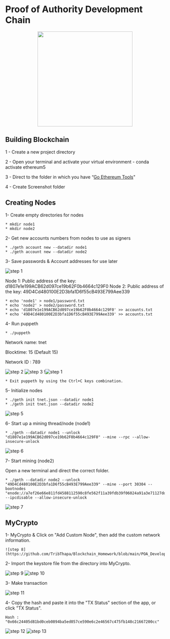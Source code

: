 # Proof of Authority Development Chain

  <p align="center">
   	<img src="/POA_DevelopmentChain/POA_Images/BC2.gif" width="300" height="300">
  </p>

## Building Blockchain

1 - Create  a new project directory 

2 - Open your terminal and activate your virtual environment - conda activate ethereum5

3 - Direct to the folder in which you have “[Go Ethereum Tools](https://geth.ethereum.org/downloads/)"

4 - Create Screenshot folder


## Creating Nodes

1- Create empty directories for nodes

    * mkdir node1 
    * mkdir node2

2- Get new accounts numbers from nodes to use as signers

    * ./geth account new --datadir node1
    * ./geth account new --datadir node2
    
3- Save passwords & Account addresses for use later

 ![step 1](https://github.com/TribThapa/Blockchain_Homework/blob/main/POA_DevelopmentChain/POA_Images/1.JPG)
 
Node 1: Public address of the key:   d1807e1e199ACB62d097ce19b62F0b4664c129F0
Node 2: Public address of the key:   49D4Cd480100E2D3bfa1D6f55cB493E799Aee339

    * echo 'node1' > node1/password.txt
    * echo 'node2' > node2/password.txt
    * echo 'd1807e1e199ACB62d097ce19b62F0b4664c129F0' >> accounts.txt
    * echo '49D4Cd480100E2D3bfa1D6f55cB493E799Aee339' >> accounts.txt
 
4- Run puppeth

    * ./puppeth
     
   Network name: tnet
   
   Blocktime: 15 (Default 15)
   
   Network ID : 789
   
   ![step 2](https://github.com/TribThapa/Blockchain_Homework/blob/main/POA_DevelopmentChain/POA_Images/2.JPG)
   ![step 3](https://github.com/TribThapa/Blockchain_Homework/blob/main/POA_DevelopmentChain/POA_Images/3.JPG)
   !![step 1](https://github.com/TribThapa/Blockchain_Homework/blob/main/POA_DevelopmentChain/POA_Images/4.JPG)
   
    * Exit puppeth by using the Ctrl+C keys combination.
    
5- Initialize nodes 
    
    * ./geth init tnet.json --datadir node1
    * ./geth init tnet.json --datadir node2
   
  ![step 5](https://github.com/TribThapa/Blockchain_Homework/blob/main/POA_DevelopmentChain/POA_Images/5.JPG)

6- Start up a mining thread/node (node1)
       
    * ./geth --datadir node1 --unlock "d1807e1e199ACB62d097ce19b62F0b4664c129F0" --mine --rpc --allow-insecure-unlock
    
    
   ![step 6](https://github.com/TribThapa/Blockchain_Homework/blob/main/POA_DevelopmentChain/POA_Images/6.JPG) 
   
7- Start mining (node2)

   Open a new terminal and direct the correct folder.

    * ./geth --datadir node2 --unlock "49D4Cd480100E2D3bfa1D6f55cB493E799Aee339" --mine --port 30304 --bootnodes "enode://a7ef26e66e811fd4588112590c8fe562f11a39fdb39f06024a91a3e71127dd042350b7201ff25cb600acc37cb80c634e932a093ea31f118996107181317fbf1c@127.0.0.1:30303" --ipcdisable --allow-insecure-unlock

   ![step 7](https://github.com/TribThapa/Blockchain_Homework/blob/main/POA_DevelopmentChain/POA_Images/7.JPG)


## MyCrypto

1- MyCrypto & Click on "Add Custom Node", then add the custom network information.
   
    ![step 8](https://github.com/TribThapa/Blockchain_Homework/blob/main/POA_DevelopmentChain/POA_Images/8.JPG) 

2- Import the keystore file from the directory into MyCrypto.

   ![step 9](https://github.com/TribThapa/Blockchain_Homework/blob/main/POA_DevelopmentChain/POA_Images/9.JPG) 
   ![step 10](https://github.com/TribThapa/Blockchain_Homework/blob/main/POA_DevelopmentChain/POA_Images/10.JPG)
   
3- Make transaction 

   ![step 11](https://github.com/TribThapa/Blockchain_Homework/blob/main/POA_DevelopmentChain/POA_Images/11.JPG)


4- Copy the hash and paste it into the "TX Status" section of the app, or click "TX Status".

    Hash : "0x66c24405d81bd0ceb0894ba5ed057ce590e6c2e46567c475fb148c21667200cc"
    
   ![step 12](https://github.com/TribThapa/Blockchain_Homework/blob/main/POA_DevelopmentChain/POA_Images/12.JPG)
   ![step 13](https://github.com/TribThapa/Blockchain_Homework/blob/main/POA_DevelopmentChain/POA_Images/13.JPG) 
